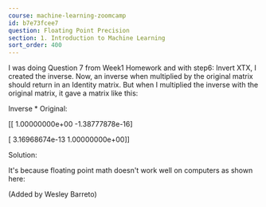 ```yaml
---
course: machine-learning-zoomcamp
id: b7e73fcee7
question: Floating Point Precision
section: 1. Introduction to Machine Learning
sort_order: 400
---
```


I was doing Question 7 from Week1 Homework and with step6: Invert XTX, I created the inverse. Now, an inverse when multiplied by the original matrix should return in an Identity matrix. But when I multiplied the inverse with the original matrix, it gave a matrix like this:

Inverse * Original:

[[ 1.00000000e+00 -1.38777878e-16]

[ 3.16968674e-13  1.00000000e+00]]

Solution:

It's because floating point math doesn't work well on computers as shown here:

(Added by Wesley Barreto)

